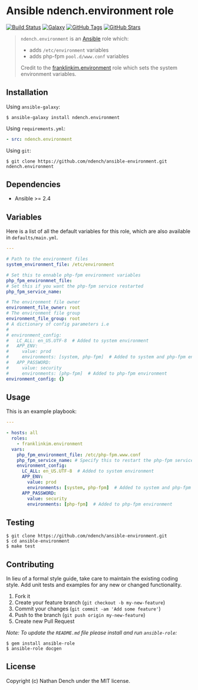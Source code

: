 # Ansible ndench.environment role

[![Build Status](https://img.shields.io/travis/ndench/ansible-environment.svg)](https://travis-ci.org/ndench/ansible-environment)
[![Galaxy](http://img.shields.io/badge/galaxy-ndench.environment-blue.svg)](https://galaxy.ansible.com/ndench/environment)
[![GitHub Tags](https://img.shields.io/github/tag/ndench/ansible-environment.svg)](https://github.com/ndench/ansible-environment)
[![GitHub Stars](https://img.shields.io/github/stars/ndench/ansible-environment.svg)](https://github.com/ndench/ansible-environment)

> `ndench.environment` is an [Ansible](http://www.ansible.com) role which:
>
> * adds `/etc/environment` variables
> * adds php-fpm `pool.d/www.conf` variables
>
> Credit to the [franklinkim.environment](https://github.com/weareinteractive/ansible-environment) role which sets the system environment variables.

## Installation

Using `ansible-galaxy`:

```shell
$ ansible-galaxy install ndench.environment
```

Using `requirements.yml`:

```yaml
- src: ndench.environment
```

Using `git`:

```shell
$ git clone https://github.com/ndench/ansible-environment.git ndench.environment
```

## Dependencies

* Ansible >= 2.4

## Variables

Here is a list of all the default variables for this role, which are also available in `defaults/main.yml`.

```yaml
---

# Path to the environment files
system_environment_file: /etc/environment

# Set this to ennable php-fpm environment variables
php_fpm_environmnet_file:
# Set this if you want the php-fpm service restarted
php_fpm_service_name:

# The environment file owner
environment_file_owner: root
# The environment file group
environment_file_group: root
# A dictionary of config parameters i.e
#
# environment_config:
#   LC_ALL: en_US.UTF-8  # Added to system environment
#   APP_ENV: 
#     value: prod
#     environments: [system, php-fpm]  # Added to system and php-fpm environments
#   APP_PASSWORD:
#     value: security
#     environments: [php-fpm]  # Added to php-fpm environment
environment_config: {}

```


## Usage

This is an example playbook:

```yaml
---

- hosts: all
  roles:
    - franklinkim.environment
  vars:
    php_fpm_environment_file: /etc/php-fpm.www.conf
    php_fpm_service_name: # Specify this to restart the php-fpm service
    environment_config:
      LC_ALL: en_US.UTF-8  # Added to system environment
      APP_ENV: 
        value: prod
        environments: [system, php-fpm]  # Added to system and php-fpm environments
      APP_PASSWORD:
        value: security
        environments: [php-fpm]  # Added to php-fpm environment

```


## Testing

```shell
$ git clone https://github.com/ndench/ansible-environment.git
$ cd ansible-environment
$ make test
```

## Contributing
In lieu of a formal style guide, take care to maintain the existing coding style. Add unit tests and examples for any new or changed functionality.

1. Fork it
2. Create your feature branch (`git checkout -b my-new-feature`)
3. Commit your changes (`git commit -am 'Add some feature'`)
4. Push to the branch (`git push origin my-new-feature`)
5. Create new Pull Request

*Note: To update the `README.md` file please install and run `ansible-role`:*

```shell
$ gem install ansible-role
$ ansible-role docgen
```

## License
Copyright (c) Nathan Dench under the MIT license.
